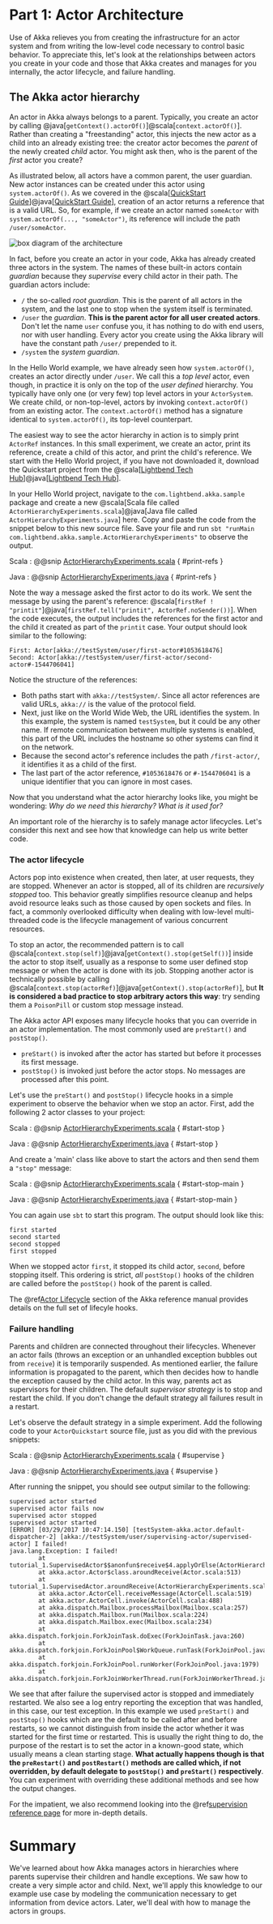 # Part 1: Actor Architecture

Use of Akka relieves you from creating the infrastructure for an actor system and from writing the low-level code necessary to control basic behavior. To appreciate this, let's look at the relationships between actors you create in your code and those that Akka creates and manages for you internally, the actor lifecycle, and failure handling.

## The Akka actor hierarchy

An actor in Akka always belongs to a parent. Typically, you create an actor by calling  @java[`getContext().actorOf()`]@scala[`context.actorOf()`]. Rather than creating a "freestanding" actor, this injects the new actor as a child into an already existing tree: the creator actor becomes the
_parent_ of the newly created _child_ actor. You might ask then, who is the parent of the _first_ actor you create?

As illustrated below, all actors have a common parent, the user guardian. New actor instances can be created under this actor using `system.actorOf()`. As we covered in the @scala[[QuickStart Guide](https://developer.lightbend.com/guides/akka-quickstart-scala/)]@java[[QuickStart Guide](https://developer.lightbend.com/guides/akka-quickstart-java/)], creation of an actor returns a reference that is a valid URL. So, for example, if we create an actor named `someActor` with `system.actorOf(..., "someActor")`, its reference will include the path `/user/someActor`.

![box diagram of the architecture](diagrams/actor_top_tree.png)

In fact, before you create an actor in your code, Akka has already created three actors in the system. The names of these built-in actors contain _guardian_ because they _supervise_ every child actor in their path. The guardian actors include:

 - `/` the so-called _root guardian_. This is the parent of all actors in the system, and the last one to stop when the system itself is terminated.
 - `/user` the _guardian_. **This is the parent actor for all user created actors**. Don't let the name `user` confuse
   you, it has nothing to do with end users, nor with user handling. Every actor you create using the Akka library will have the constant path `/user/` prepended to it.
 - `/system` the _system guardian_.

In the Hello World example, we have already seen how `system.actorOf()`, creates an actor directly under `/user`. We call this a _top level_ actor, even though, in practice it is only on the top of the
_user defined_ hierarchy. You typically have only one (or very few) top level actors in your `ActorSystem`.
We create child, or non-top-level, actors by invoking `context.actorOf()` from an existing actor. The `context.actorOf()` method has a signature identical to `system.actorOf()`, its top-level counterpart.

The easiest way to see the actor hierarchy in action is to simply print `ActorRef` instances. In this small experiment, we create an actor, print its reference, create a child of this actor, and print the child's reference. We start with the Hello World project, if you have not downloaded it, download the Quickstart project from the @scala[[Lightbend Tech Hub](http://developer.lightbend.com/start/?group=akka&project=akka-quickstart-scala)]@java[[Lightbend Tech Hub](http://developer.lightbend.com/start/?group=akka&project=akka-quickstart-java)].


In your Hello World project, navigate to the `com.lightbend.akka.sample` package and create a new @scala[Scala file called `ActorHierarchyExperiments.scala`]@java[Java file called `ActorHierarchyExperiments.java`] here. Copy and paste the code from the snippet below to this new source file. Save your file and run `sbt "runMain com.lightbend.akka.sample.ActorHierarchyExperiments"` to observe the output.

Scala
:   @@snip [ActorHierarchyExperiments.scala]($code$/scala/tutorial_1/ActorHierarchyExperiments.scala) { #print-refs }

Java
:   @@snip [ActorHierarchyExperiments.java]($code$/java/jdocs/tutorial_1/ActorHierarchyExperiments.java) { #print-refs }

Note the way a message asked the first actor to do its work. We sent the message by using the parent's reference: @scala[`firstRef ! "printit"`]@java[`firstRef.tell("printit", ActorRef.noSender())`]. When the code executes, the output includes the references for the first actor and the child it created as part of the `printit` case. Your output should look similar to the following:

```
First: Actor[akka://testSystem/user/first-actor#1053618476]
Second: Actor[akka://testSystem/user/first-actor/second-actor#-1544706041]
```

Notice the structure of the references:

* Both paths start with `akka://testSystem/`. Since all actor references are valid URLs, `akka://` is the value of the protocol field.
* Next, just like on the World Wide Web, the URL identifies the system. In this example, the system is named `testSystem`, but it could be any other name. If remote communication between multiple systems is enabled, this part of the URL includes the hostname so other systems can find it on the network.
* Because the second actor's reference includes the path `/first-actor/`, it identifies it as a child of the first.
* The last part of the actor reference, `#1053618476` or `#-1544706041`  is a unique identifier that you can ignore in most cases.

Now that you understand what the actor hierarchy
looks like, you might be wondering: _Why do we need this hierarchy? What is it used for?_

An important role of the hierarchy is to safely manage actor lifecycles. Let's consider this next and see how that knowledge can help us write better code.

### The actor lifecycle
Actors pop into existence when created, then later, at user requests, they are stopped. Whenever an actor is stopped, all of its children are _recursively stopped_ too.
This behavior greatly simplifies resource cleanup and helps avoid resource leaks such as those caused by open sockets and files. In fact, a commonly overlooked difficulty when dealing with low-level multi-threaded code is the lifecycle management of various concurrent resources.

To stop an actor, the recommended pattern is to call @scala[`context.stop(self)`]@java[`getContext().stop(getSelf())`] inside the actor to stop itself, usually as a response to some user defined stop message or when the actor is done with its job. Stopping another actor is technically possible by calling @scala[`context.stop(actorRef)`]@java[`getContext().stop(actorRef)`], but **It is considered a bad practice to stop arbitrary actors this way**: try sending them a `PoisonPill` or custom stop message instead.

The Akka actor API exposes many lifecycle hooks that you can override in an actor implementation. The most commonly used are
`preStart()` and `postStop()`.

 * `preStart()` is invoked after the actor has started but before it processes its first message.
 * `postStop()` is invoked just before the actor stops. No messages are processed after this point.

Let's use the `preStart()` and `postStop()` lifecycle hooks in a simple experiment to observe the behavior when we stop an actor. First, add the following 2 actor classes to your project:

Scala
:   @@snip [ActorHierarchyExperiments.scala]($code$/scala/tutorial_1/ActorHierarchyExperiments.scala) { #start-stop }

Java
:   @@snip [ActorHierarchyExperiments.java]($code$/java/jdocs/tutorial_1/ActorHierarchyExperiments.java) { #start-stop }

And create a 'main' class like above to start the actors and then send them a `"stop"` message:

Scala
:   @@snip [ActorHierarchyExperiments.scala]($code$/scala/tutorial_1/ActorHierarchyExperiments.scala) { #start-stop-main }

Java
:   @@snip [ActorHierarchyExperiments.java]($code$/java/jdocs/tutorial_1/ActorHierarchyExperiments.java) { #start-stop-main }

You can again use `sbt` to start this program. The output should look like this:

```
first started
second started
second stopped
first stopped
```

When we stopped actor `first`, it stopped its child actor, `second`, before stopping itself. This ordering is strict, _all_ `postStop()` hooks of the children are called before the `postStop()` hook of the parent
is called.

The @ref[Actor Lifecycle](../actors.md#actor-lifecycle) section of the Akka reference manual provides details on the full set of lifecyle hooks.

### Failure handling

Parents and children are connected throughout their lifecycles. Whenever an actor fails (throws an exception or an unhandled exception bubbles out from `receive`) it is temporarily suspended. As mentioned earlier, the failure information is propagated
to the parent, which then decides how to handle the exception caused by the child actor. In this way, parents act as supervisors for their children. The default _supervisor strategy_ is to
stop and restart the child. If you don't change the default strategy all failures result in a restart.

Let's observe the default strategy in a simple experiment. Add the following code to your `ActorQuickstart` source file, just as you did with the previous snippets:

Scala
:   @@snip [ActorHierarchyExperiments.scala]($code$/scala/tutorial_1/ActorHierarchyExperiments.scala) { #supervise }

Java
:   @@snip [ActorHierarchyExperiments.java]($code$/java/jdocs/tutorial_1/ActorHierarchyExperiments.java) { #supervise }

After running the snippet, you should see output similar to the following:

```
supervised actor started
supervised actor fails now
supervised actor stopped
supervised actor started
[ERROR] [03/29/2017 10:47:14.150] [testSystem-akka.actor.default-dispatcher-2] [akka://testSystem/user/supervising-actor/supervised-actor] I failed!
java.lang.Exception: I failed!
        at tutorial_1.SupervisedActor$$anonfun$receive$4.applyOrElse(ActorHierarchyExperiments.scala:57)
        at akka.actor.Actor$class.aroundReceive(Actor.scala:513)
        at tutorial_1.SupervisedActor.aroundReceive(ActorHierarchyExperiments.scala:47)
        at akka.actor.ActorCell.receiveMessage(ActorCell.scala:519)
        at akka.actor.ActorCell.invoke(ActorCell.scala:488)
        at akka.dispatch.Mailbox.processMailbox(Mailbox.scala:257)
        at akka.dispatch.Mailbox.run(Mailbox.scala:224)
        at akka.dispatch.Mailbox.exec(Mailbox.scala:234)
        at akka.dispatch.forkjoin.ForkJoinTask.doExec(ForkJoinTask.java:260)
        at akka.dispatch.forkjoin.ForkJoinPool$WorkQueue.runTask(ForkJoinPool.java:1339)
        at akka.dispatch.forkjoin.ForkJoinPool.runWorker(ForkJoinPool.java:1979)
        at akka.dispatch.forkjoin.ForkJoinWorkerThread.run(ForkJoinWorkerThread.java:107)
```

We see that after failure the supervised actor is stopped and immediately restarted. We also see a log entry reporting the exception that was handled, in this case, our test exception. In this example we used `preStart()` and `postStop()` hooks
which are the default to be called after and before restarts, so we cannot distinguish from inside the actor whether it was started for the first time or restarted. This is usually the right thing to do, the purpose of the restart is to set the actor in a known-good state, which usually means a clean starting stage. **What actually happens though is
that the `preRestart()` and `postRestart()` methods are called which, if not overridden, by default delegate to `postStop()` and `preStart()` respectively**. You can experiment with overriding these additional methods and see how the output changes.

For the impatient, we also recommend looking into the @ref[supervision reference page](../general/supervision.md) for more in-depth
details.

# Summary
We've learned about how Akka manages actors in hierarchies where parents supervise their children and handle exceptions. We saw how to create a very simple actor and child. Next, we'll apply this knowledge to our example use case by modeling the communication necessary to get information from device actors. Later, we'll deal with how to manage the actors in groups.

